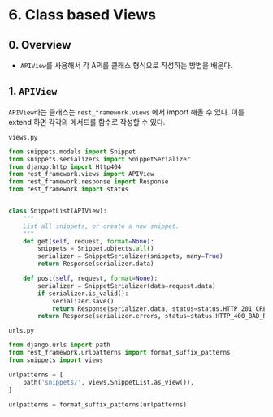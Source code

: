 # 6. Class based Views

## 0. Overview
* `APIView`를 사용해서 각 API를 클래스 형식으로 작성하는 방법을 배운다. 

## 1. `APIView`
`APIView`라는 클래스는 `rest_framework.views` 에서 import 해올 수 있다. 
이를 extend 하면 각각의 메서드를 함수로 작성할 수 있다. 

`views.py`
```py
from snippets.models import Snippet
from snippets.serializers import SnippetSerializer
from django.http import Http404
from rest_framework.views import APIView
from rest_framework.response import Response
from rest_framework import status


class SnippetList(APIView):
    """
    List all snippets, or create a new snippet.
    """
    def get(self, request, format=None):
        snippets = Snippet.objects.all()
        serializer = SnippetSerializer(snippets, many=True)
        return Response(serializer.data)

    def post(self, request, format=None):
        serializer = SnippetSerializer(data=request.data)
        if serializer.is_valid():
            serializer.save()
            return Response(serializer.data, status=status.HTTP_201_CREATED)
        return Response(serializer.errors, status=status.HTTP_400_BAD_REQUEST)
```

`urls.py`
```py
from django.urls import path
from rest_framework.urlpatterns import format_suffix_patterns
from snippets import views

urlpatterns = [
    path('snippets/', views.SnippetList.as_view()),
]

urlpatterns = format_suffix_patterns(urlpatterns)
```

